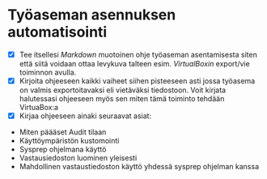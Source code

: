 # Työaseman asennuksen automatisointi  

- [x] Tee itsellesi *Markdown* muotoinen ohje työaseman asentamisesta siten että siitä voidaan ottaa levykuva talteen esim. *VirtualBoxin* export/vie toiminnon avulla.  
- [x] Kirjoita ohjeeseen kaikki vaiheet siihen pisteeseen asti jossa työasema on valmis exportoitavaksi eli vietäväksi tiedostoon. Voit kirjata halutessasi ohjeeseen myös sen miten tämä toiminto tehdään VirtuaBox:a  
- [x] Kirjaa ohjeeseen ainaki seuraavat asiat: 
* Miten päääset Audit tilaan
* Käyttöympäristön kustomointi
* Sysprep ohjelmana käyttö
* Vastausiedoston luominen yleisesti
* Mahdollinen vastaustiedoston käyttö yhdessä sysprep ohjelman kanssa   

